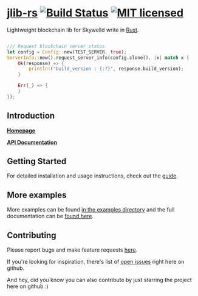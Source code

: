# [jlib-rs](https://github.com/zTgx/lib) [![Build Status](https://travis-ci.org/zTgx/jlib-rs.svg?branch=master)](https://travis-ci.org/zTgx/jlib-rs) [![MIT licensed](https://img.shields.io/badge/license-MIT-blue.svg)](./LICENSE)

Lightweight blockchain lib for Skywelld write in [Rust](http://www.rust-lang.org).
```rust

/// Request blockchain server status
let config = Config::new(TEST_SERVER, true);
ServerInfo::new().request_server_info(config.clone(), |x| match x {
    Ok(response) => {
        println!("build_version : {:?}", response.build_version);
    }

    Err(_) => {
    }
});
```

Introduction
------------

**[Homepage](https://github.com/zTgx/jlib-rs/wiki)**

**[API Documentation](https://github.com/zTgx/jlib-rs/wiki/API-Documentation)**


Getting Started
---------------

For detailed installation and usage instructions, check out the [guide](https://github.com/zTgx/jlib-rs/wiki/Getting-Started).  


More examples
---------------
More examples can be found [in the examples directory](examples/) and the full documentation can be [found here](https://github.com/zTgx/jlib-rs/wiki).  


Contributing
------------

Please report bugs and make feature requests [here](https://github.com/zTgx/jlib-rs/issues).

If you're looking for inspiration, there's list of [open issues](https://github.com/zTgx/jlib-rs/issues?state=open) right here on github.

And hey, did you know you can also contribute by just starring the project here on github :)
